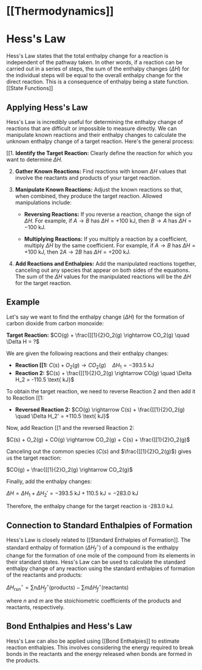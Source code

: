 # [[Thermodynamics]]
# Hess's Law 
Hess's Law states that the total enthalpy change for a reaction is independent of the pathway taken.  In other words, if a reaction can be carried out in a series of steps, the sum of the enthalpy changes ($\Delta H$) for the individual steps will be equal to the overall enthalpy change for the direct reaction. This is a consequence of enthalpy being a state function. [[State Functions]]

## Applying Hess's Law

Hess's Law is incredibly useful for determining the enthalpy change of reactions that are difficult or impossible to measure directly. We can manipulate known reactions and their enthalpy changes to calculate the unknown enthalpy change of a target reaction.  Here's the general process:

[[1. **Identify the Target Reaction:** Clearly define the reaction for which you want to determine $\Delta H$.

2. **Gather Known Reactions:** Find reactions with known $\Delta H$ values that involve the reactants and products of your target reaction.

3. **Manipulate Known Reactions:**  Adjust the known reactions so that, when combined, they produce the target reaction.  Allowed manipulations include:

    * **Reversing Reactions:** If you reverse a reaction, change the sign of $\Delta H$.  For example, if $A \rightarrow B$ has $\Delta H = +100 \text{ kJ}$, then $B \rightarrow A$ has $\Delta H = -100 \text{ kJ}$.

    * **Multiplying Reactions:** If you multiply a reaction by a coefficient, multiply $\Delta H$ by the same coefficient. For example, if $A \rightarrow B$ has $\Delta H = +100 \text{ kJ}$, then $2A \rightarrow 2B$ has $\Delta H = +200 \text{ kJ}$.

4. **Add Reactions and Enthalpies:** Add the manipulated reactions together, canceling out any species that appear on both sides of the equations.  The sum of the $\Delta H$ values for the manipulated reactions will be the $\Delta H$ for the target reaction.

## Example

Let's say we want to find the enthalpy change ($\Delta H$) for the formation of carbon dioxide from carbon monoxide:

**Target Reaction:** $CO(g) + \frac{[[1}{2}O_2(g) \rightarrow CO_2(g) \quad \Delta H = ?$

We are given the following reactions and their enthalpy changes:

* **Reaction [[1:** $C(s) + O_2(g) \rightarrow CO_2(g) \quad \Delta H_1 = -393.5 \text{ kJ}$
* **Reaction 2:** $C(s) + \frac{[[1}{2}O_2(g) \rightarrow CO(g) \quad \Delta H_2 = -110.5 \text{ kJ}$

To obtain the target reaction, we need to reverse Reaction 2 and then add it to Reaction [[1:

* **Reversed Reaction 2:** $CO(g) \rightarrow C(s) + \frac{[[1}{2}O_2(g) \quad \Delta H_2' = +110.5 \text{ kJ}$

Now, add Reaction [[1 and the reversed Reaction 2:

$C(s) + O_2(g) + CO(g) \rightarrow CO_2(g) + C(s) + \frac{[[1}{2}O_2(g)$

Canceling out the common species ($C(s)$ and $\frac{[[1}{2}O_2(g)$) gives us the target reaction:

$CO(g) + \frac{[[1}{2}O_2(g) \rightarrow CO_2(g)$

Finally, add the enthalpy changes:

$\Delta H = \Delta H_1 + \Delta H_2' = -393.5 \text{ kJ} + 110.5 \text{ kJ} = -283.0 \text{ kJ}$

Therefore, the enthalpy change for the target reaction is -283.0 kJ.


## Connection to Standard Enthalpies of Formation

Hess's Law is closely related to [[Standard Enthalpies of Formation]].  The standard enthalpy of formation ($\Delta H_f^\circ$) of a compound is the enthalpy change for the formation of one mole of the compound from its elements in their standard states.  Hess's Law can be used to calculate the standard enthalpy change of any reaction using the standard enthalpies of formation of the reactants and products:

$\Delta H^\circ_{rxn} = \sum n\Delta H_f^\circ (\text{products}) - \sum m\Delta H_f^\circ (\text{reactants})$

where *n* and *m* are the stoichiometric coefficients of the products and reactants, respectively.


## Bond Enthalpies and Hess's Law

Hess's Law can also be applied using [[Bond Enthalpies]] to estimate reaction enthalpies.  This involves considering the energy required to break bonds in the reactants and the energy released when bonds are formed in the products.
